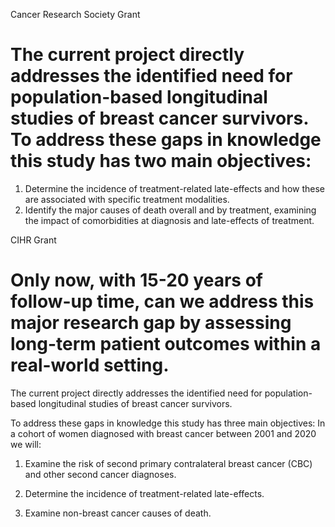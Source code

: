 Cancer Research Society Grant 

# The current project directly addresses the identified need for population-based longitudinal studies of breast cancer survivors. To address these gaps in knowledge this study has two main objectives:

1)	Determine the incidence of treatment-related late-effects and how these are associated with specific treatment modalities.
2)	Identify the major causes of death overall and by treatment, examining the impact of comorbidities at diagnosis and late-effects of treatment.


CIHR Grant 

# Only now, with 15-20 years of follow-up time, can we address this major research gap by assessing long-term patient outcomes within a real-world setting. 

The current project directly addresses the identified need for population-based longitudinal studies of breast cancer survivors. 

To address these gaps in knowledge this study has three main objectives: In a cohort of women diagnosed with breast cancer between 2001 and 2020 we will:

1) Examine the risk of second primary contralateral breast cancer (CBC) and other second cancer diagnoses.

2) Determine the incidence of treatment-related late-effects.

3) Examine non-breast cancer causes of death.

